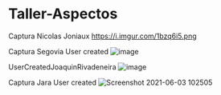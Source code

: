 # Taller-Aspectos
Captura Nicolas Joniaux
https://i.imgur.com/1bzq6i5.png 

 
 Captura Segovia User created
 ![image](https://user-images.githubusercontent.com/73295045/120670281-e0571600-c455-11eb-84fd-cc67db21f3c0.png)

UserCreatedJoaquinRivadeneira
![image](https://user-images.githubusercontent.com/68570465/120670569-2a3ffc00-c456-11eb-9285-2b025da66903.png)

Captura Jara User created 
![Screenshot 2021-06-03 102505](https://user-images.githubusercontent.com/84399723/120670987-8efb5680-c456-11eb-8a87-d8c40837289a.png)
